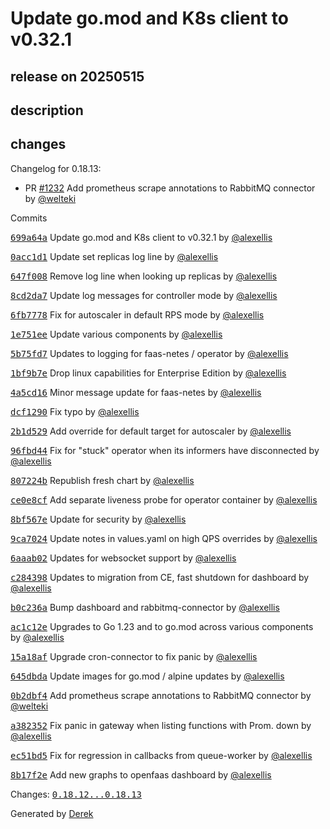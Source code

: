 # Update go.mod and K8s client to v0.32.1

## release on 20250515
## description
## changes
Changelog for 0.18.13:

* PR <a class="issue-link js-issue-link" data-error-text="Failed to load title" data-id="2732224899" data-permission-text="Title is private" data-url="https://github.com/openfaas/faas-netes/issues/1232" data-hovercard-type="pull_request" data-hovercard-url="/openfaas/faas-netes/pull/1232/hovercard" href="https://github.com/openfaas/faas-netes/pull/1232">#1232</a> Add prometheus scrape annotations to RabbitMQ connector by <a class="user-mention notranslate" data-hovercard-type="user" data-hovercard-url="/users/welteki/hovercard" data-octo-click="hovercard-link-click" data-octo-dimensions="link_type:self" href="https://github.com/welteki">@welteki</a>

Commits  

<a class="commit-link" data-hovercard-type="commit" data-hovercard-url="https://github.com/openfaas/faas-netes/commit/699a64a8d21ee92180f18a9ee3663232d4d9f71f/hovercard" href="https://github.com/openfaas/faas-netes/commit/699a64a8d21ee92180f18a9ee3663232d4d9f71f"><tt>699a64a</tt></a> Update go.mod and K8s client to v0.32.1 by <a class="user-mention notranslate" data-hovercard-type="user" data-hovercard-url="/users/alexellis/hovercard" data-octo-click="hovercard-link-click" data-octo-dimensions="link_type:self" href="https://github.com/alexellis">@alexellis</a>  

<a class="commit-link" data-hovercard-type="commit" data-hovercard-url="https://github.com/openfaas/faas-netes/commit/0acc1d19955ef016afe153675c6745350d87a8fa/hovercard" href="https://github.com/openfaas/faas-netes/commit/0acc1d19955ef016afe153675c6745350d87a8fa"><tt>0acc1d1</tt></a> Update set replicas log line by <a class="user-mention notranslate" data-hovercard-type="user" data-hovercard-url="/users/alexellis/hovercard" data-octo-click="hovercard-link-click" data-octo-dimensions="link_type:self" href="https://github.com/alexellis">@alexellis</a>  

<a class="commit-link" data-hovercard-type="commit" data-hovercard-url="https://github.com/openfaas/faas-netes/commit/647f008687fa3b31149fdb14197fd498f7a17bdb/hovercard" href="https://github.com/openfaas/faas-netes/commit/647f008687fa3b31149fdb14197fd498f7a17bdb"><tt>647f008</tt></a> Remove log line when looking up replicas by <a class="user-mention notranslate" data-hovercard-type="user" data-hovercard-url="/users/alexellis/hovercard" data-octo-click="hovercard-link-click" data-octo-dimensions="link_type:self" href="https://github.com/alexellis">@alexellis</a>  

<a class="commit-link" data-hovercard-type="commit" data-hovercard-url="https://github.com/openfaas/faas-netes/commit/8cd2da75d3ce72df5539bef50e0e85c533522c88/hovercard" href="https://github.com/openfaas/faas-netes/commit/8cd2da75d3ce72df5539bef50e0e85c533522c88"><tt>8cd2da7</tt></a> Update log messages for controller mode by <a class="user-mention notranslate" data-hovercard-type="user" data-hovercard-url="/users/alexellis/hovercard" data-octo-click="hovercard-link-click" data-octo-dimensions="link_type:self" href="https://github.com/alexellis">@alexellis</a>  

<a class="commit-link" data-hovercard-type="commit" data-hovercard-url="https://github.com/openfaas/faas-netes/commit/6fb777844fc3d0c32a4de8140d51a670e226a023/hovercard" href="https://github.com/openfaas/faas-netes/commit/6fb777844fc3d0c32a4de8140d51a670e226a023"><tt>6fb7778</tt></a> Fix for autoscaler in default RPS mode by <a class="user-mention notranslate" data-hovercard-type="user" data-hovercard-url="/users/alexellis/hovercard" data-octo-click="hovercard-link-click" data-octo-dimensions="link_type:self" href="https://github.com/alexellis">@alexellis</a>  

<a class="commit-link" data-hovercard-type="commit" data-hovercard-url="https://github.com/openfaas/faas-netes/commit/1e751eeacbfe85802619593dfb106348052e677e/hovercard" href="https://github.com/openfaas/faas-netes/commit/1e751eeacbfe85802619593dfb106348052e677e"><tt>1e751ee</tt></a> Update various components by <a class="user-mention notranslate" data-hovercard-type="user" data-hovercard-url="/users/alexellis/hovercard" data-octo-click="hovercard-link-click" data-octo-dimensions="link_type:self" href="https://github.com/alexellis">@alexellis</a>  

<a class="commit-link" data-hovercard-type="commit" data-hovercard-url="https://github.com/openfaas/faas-netes/commit/5b75fd793e03de01651ef638bc225cbaef5149a9/hovercard" href="https://github.com/openfaas/faas-netes/commit/5b75fd793e03de01651ef638bc225cbaef5149a9"><tt>5b75fd7</tt></a> Updates to logging for faas-netes / operator by <a class="user-mention notranslate" data-hovercard-type="user" data-hovercard-url="/users/alexellis/hovercard" data-octo-click="hovercard-link-click" data-octo-dimensions="link_type:self" href="https://github.com/alexellis">@alexellis</a>  

<a class="commit-link" data-hovercard-type="commit" data-hovercard-url="https://github.com/openfaas/faas-netes/commit/1bf9b7e6ba143c5d96a23b3fe93379c56c8cc1f0/hovercard" href="https://github.com/openfaas/faas-netes/commit/1bf9b7e6ba143c5d96a23b3fe93379c56c8cc1f0"><tt>1bf9b7e</tt></a> Drop linux capabilities for Enterprise Edition by <a class="user-mention notranslate" data-hovercard-type="user" data-hovercard-url="/users/alexellis/hovercard" data-octo-click="hovercard-link-click" data-octo-dimensions="link_type:self" href="https://github.com/alexellis">@alexellis</a>  

<a class="commit-link" data-hovercard-type="commit" data-hovercard-url="https://github.com/openfaas/faas-netes/commit/4a5cd16d757d937e4aca5f960f944fd895778ac9/hovercard" href="https://github.com/openfaas/faas-netes/commit/4a5cd16d757d937e4aca5f960f944fd895778ac9"><tt>4a5cd16</tt></a> Minor message update for faas-netes by <a class="user-mention notranslate" data-hovercard-type="user" data-hovercard-url="/users/alexellis/hovercard" data-octo-click="hovercard-link-click" data-octo-dimensions="link_type:self" href="https://github.com/alexellis">@alexellis</a>  

<a class="commit-link" data-hovercard-type="commit" data-hovercard-url="https://github.com/openfaas/faas-netes/commit/dcf1290f87babc0acc2774d7c0545ddbc0bff3e0/hovercard" href="https://github.com/openfaas/faas-netes/commit/dcf1290f87babc0acc2774d7c0545ddbc0bff3e0"><tt>dcf1290</tt></a> Fix typo by <a class="user-mention notranslate" data-hovercard-type="user" data-hovercard-url="/users/alexellis/hovercard" data-octo-click="hovercard-link-click" data-octo-dimensions="link_type:self" href="https://github.com/alexellis">@alexellis</a>  

<a class="commit-link" data-hovercard-type="commit" data-hovercard-url="https://github.com/openfaas/faas-netes/commit/2b1d5290cc59acf2ea8fda28fd21871ac7a12df9/hovercard" href="https://github.com/openfaas/faas-netes/commit/2b1d5290cc59acf2ea8fda28fd21871ac7a12df9"><tt>2b1d529</tt></a> Add override for default target for autoscaler by <a class="user-mention notranslate" data-hovercard-type="user" data-hovercard-url="/users/alexellis/hovercard" data-octo-click="hovercard-link-click" data-octo-dimensions="link_type:self" href="https://github.com/alexellis">@alexellis</a>  

<a class="commit-link" data-hovercard-type="commit" data-hovercard-url="https://github.com/openfaas/faas-netes/commit/96fbd44bcd00c79e306cd725d849b1b15411886f/hovercard" href="https://github.com/openfaas/faas-netes/commit/96fbd44bcd00c79e306cd725d849b1b15411886f"><tt>96fbd44</tt></a> Fix for "stuck" operator when its informers have disconnected by <a class="user-mention notranslate" data-hovercard-type="user" data-hovercard-url="/users/alexellis/hovercard" data-octo-click="hovercard-link-click" data-octo-dimensions="link_type:self" href="https://github.com/alexellis">@alexellis</a>  

<a class="commit-link" data-hovercard-type="commit" data-hovercard-url="https://github.com/openfaas/faas-netes/commit/807224bc3165a0ef35be81508f698b4b43ab69b3/hovercard" href="https://github.com/openfaas/faas-netes/commit/807224bc3165a0ef35be81508f698b4b43ab69b3"><tt>807224b</tt></a> Republish fresh chart by <a class="user-mention notranslate" data-hovercard-type="user" data-hovercard-url="/users/alexellis/hovercard" data-octo-click="hovercard-link-click" data-octo-dimensions="link_type:self" href="https://github.com/alexellis">@alexellis</a>  

<a class="commit-link" data-hovercard-type="commit" data-hovercard-url="https://github.com/openfaas/faas-netes/commit/ce0e8cf7c4714f57eb88f1c33d6735fe25796cb6/hovercard" href="https://github.com/openfaas/faas-netes/commit/ce0e8cf7c4714f57eb88f1c33d6735fe25796cb6"><tt>ce0e8cf</tt></a> Add separate liveness probe for operator container by <a class="user-mention notranslate" data-hovercard-type="user" data-hovercard-url="/users/alexellis/hovercard" data-octo-click="hovercard-link-click" data-octo-dimensions="link_type:self" href="https://github.com/alexellis">@alexellis</a>  

<a class="commit-link" data-hovercard-type="commit" data-hovercard-url="https://github.com/openfaas/faas-netes/commit/8bf567e3857178196c29a55140ee25d81004b2a4/hovercard" href="https://github.com/openfaas/faas-netes/commit/8bf567e3857178196c29a55140ee25d81004b2a4"><tt>8bf567e</tt></a> Update for security by <a class="user-mention notranslate" data-hovercard-type="user" data-hovercard-url="/users/alexellis/hovercard" data-octo-click="hovercard-link-click" data-octo-dimensions="link_type:self" href="https://github.com/alexellis">@alexellis</a>  

<a class="commit-link" data-hovercard-type="commit" data-hovercard-url="https://github.com/openfaas/faas-netes/commit/9ca70244966a83e4ae44154450171588b384a4d4/hovercard" href="https://github.com/openfaas/faas-netes/commit/9ca70244966a83e4ae44154450171588b384a4d4"><tt>9ca7024</tt></a> Update notes in values.yaml on high QPS overrides by <a class="user-mention notranslate" data-hovercard-type="user" data-hovercard-url="/users/alexellis/hovercard" data-octo-click="hovercard-link-click" data-octo-dimensions="link_type:self" href="https://github.com/alexellis">@alexellis</a>  

<a class="commit-link" data-hovercard-type="commit" data-hovercard-url="https://github.com/openfaas/faas-netes/commit/6aaab0221c0de58ced8dc490e892dd638f9c2393/hovercard" href="https://github.com/openfaas/faas-netes/commit/6aaab0221c0de58ced8dc490e892dd638f9c2393"><tt>6aaab02</tt></a> Updates for websocket support by <a class="user-mention notranslate" data-hovercard-type="user" data-hovercard-url="/users/alexellis/hovercard" data-octo-click="hovercard-link-click" data-octo-dimensions="link_type:self" href="https://github.com/alexellis">@alexellis</a>  

<a class="commit-link" data-hovercard-type="commit" data-hovercard-url="https://github.com/openfaas/faas-netes/commit/c284398d9f6588bf0f779619dce75233a831ba88/hovercard" href="https://github.com/openfaas/faas-netes/commit/c284398d9f6588bf0f779619dce75233a831ba88"><tt>c284398</tt></a> Updates to migration from CE, fast shutdown for dashboard by <a class="user-mention notranslate" data-hovercard-type="user" data-hovercard-url="/users/alexellis/hovercard" data-octo-click="hovercard-link-click" data-octo-dimensions="link_type:self" href="https://github.com/alexellis">@alexellis</a>  

<a class="commit-link" data-hovercard-type="commit" data-hovercard-url="https://github.com/openfaas/faas-netes/commit/b0c236a9ece517d0d7135e38a818125069583776/hovercard" href="https://github.com/openfaas/faas-netes/commit/b0c236a9ece517d0d7135e38a818125069583776"><tt>b0c236a</tt></a> Bump dashboard and rabbitmq-connector by <a class="user-mention notranslate" data-hovercard-type="user" data-hovercard-url="/users/alexellis/hovercard" data-octo-click="hovercard-link-click" data-octo-dimensions="link_type:self" href="https://github.com/alexellis">@alexellis</a>  

<a class="commit-link" data-hovercard-type="commit" data-hovercard-url="https://github.com/openfaas/faas-netes/commit/ac1c12e5e081e497146e523b3f90c74a804e8e39/hovercard" href="https://github.com/openfaas/faas-netes/commit/ac1c12e5e081e497146e523b3f90c74a804e8e39"><tt>ac1c12e</tt></a> Upgrades to Go 1.23 and to go.mod across various components by <a class="user-mention notranslate" data-hovercard-type="user" data-hovercard-url="/users/alexellis/hovercard" data-octo-click="hovercard-link-click" data-octo-dimensions="link_type:self" href="https://github.com/alexellis">@alexellis</a>  

<a class="commit-link" data-hovercard-type="commit" data-hovercard-url="https://github.com/openfaas/faas-netes/commit/15a18af4e06477d62aa7f2a2a5333c858db17999/hovercard" href="https://github.com/openfaas/faas-netes/commit/15a18af4e06477d62aa7f2a2a5333c858db17999"><tt>15a18af</tt></a> Upgrade cron-connector to fix panic by <a class="user-mention notranslate" data-hovercard-type="user" data-hovercard-url="/users/alexellis/hovercard" data-octo-click="hovercard-link-click" data-octo-dimensions="link_type:self" href="https://github.com/alexellis">@alexellis</a>  

<a class="commit-link" data-hovercard-type="commit" data-hovercard-url="https://github.com/openfaas/faas-netes/commit/645dbda835a9bc1e0483a2ae5fc60ea6c02f138c/hovercard" href="https://github.com/openfaas/faas-netes/commit/645dbda835a9bc1e0483a2ae5fc60ea6c02f138c"><tt>645dbda</tt></a> Update images for go.mod / alpine updates by <a class="user-mention notranslate" data-hovercard-type="user" data-hovercard-url="/users/alexellis/hovercard" data-octo-click="hovercard-link-click" data-octo-dimensions="link_type:self" href="https://github.com/alexellis">@alexellis</a>  

<a class="commit-link" data-hovercard-type="commit" data-hovercard-url="https://github.com/openfaas/faas-netes/commit/0b2dbf42a3dc694c3de2ecac68a065ac0f483fbf/hovercard" href="https://github.com/openfaas/faas-netes/commit/0b2dbf42a3dc694c3de2ecac68a065ac0f483fbf"><tt>0b2dbf4</tt></a> Add prometheus scrape annotations to RabbitMQ connector by <a class="user-mention notranslate" data-hovercard-type="user" data-hovercard-url="/users/welteki/hovercard" data-octo-click="hovercard-link-click" data-octo-dimensions="link_type:self" href="https://github.com/welteki">@welteki</a>  

<a class="commit-link" data-hovercard-type="commit" data-hovercard-url="https://github.com/openfaas/faas-netes/commit/a3823523533c17d59d2bbca88c7e4ab11fef284d/hovercard" href="https://github.com/openfaas/faas-netes/commit/a3823523533c17d59d2bbca88c7e4ab11fef284d"><tt>a382352</tt></a> Fix panic in gateway when listing functions with Prom. down by <a class="user-mention notranslate" data-hovercard-type="user" data-hovercard-url="/users/alexellis/hovercard" data-octo-click="hovercard-link-click" data-octo-dimensions="link_type:self" href="https://github.com/alexellis">@alexellis</a>  

<a class="commit-link" data-hovercard-type="commit" data-hovercard-url="https://github.com/openfaas/faas-netes/commit/ec51bd5d40dae1594c7a2f9b9df70b53317eeef5/hovercard" href="https://github.com/openfaas/faas-netes/commit/ec51bd5d40dae1594c7a2f9b9df70b53317eeef5"><tt>ec51bd5</tt></a> Fix for regression in callbacks from queue-worker by <a class="user-mention notranslate" data-hovercard-type="user" data-hovercard-url="/users/alexellis/hovercard" data-octo-click="hovercard-link-click" data-octo-dimensions="link_type:self" href="https://github.com/alexellis">@alexellis</a>  

<a class="commit-link" data-hovercard-type="commit" data-hovercard-url="https://github.com/openfaas/faas-netes/commit/8b17f2e928c209c2e9f4470930483c4a5e0582d6/hovercard" href="https://github.com/openfaas/faas-netes/commit/8b17f2e928c209c2e9f4470930483c4a5e0582d6"><tt>8b17f2e</tt></a> Add new graphs to openfaas dashboard by <a class="user-mention notranslate" data-hovercard-type="user" data-hovercard-url="/users/alexellis/hovercard" data-octo-click="hovercard-link-click" data-octo-dimensions="link_type:self" href="https://github.com/alexellis">@alexellis</a>

Changes: <a class="commit-link" href="https://github.com/openfaas/faas-netes/compare/0.18.12...0.18.13"><tt>0.18.12...0.18.13</tt></a>

Generated by <a href="https://github.com/alexellis/derek/">Derek</a>

